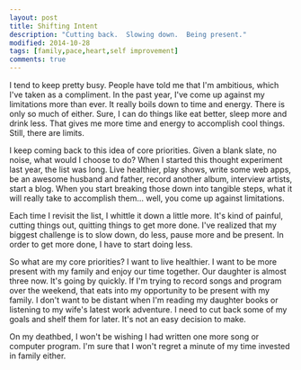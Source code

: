 ```yaml
---
layout: post
title: Shifting Intent
description: "Cutting back.  Slowing down.  Being present."
modified: 2014-10-28
tags: [family,pace,heart,self improvement]
comments: true
---
```

I tend to keep pretty busy.  People have told me that I'm ambitious, which I've taken as a compliment.  In the past year, I've come up against my limitations more than ever.  It really boils down to time and energy.  There is only so much of either.  Sure, I can do things like eat better, sleep more and drink less.  That gives me more time and energy to accomplish cool things.  Still, there are limits.

I keep coming back to this idea of core priorities.  Given a blank slate, no noise, what would I choose to do?  When I started this thought experiment last year, the list was long.  Live healthier, play shows, write some web apps, be an awesome husband and father, record another album, interview artists, start a blog.  When you start breaking those down into tangible steps, what it will really take to accomplish them...  well, you come up against limitations.

Each time I revisit the list, I whittle it down a little more. It's kind of painful, cutting things out, quitting things to get more done.  I've realized that my biggest challenge is to slow down, do less, pause more and be present.  In order to get more done, I have to start doing less. 

So what are my core priorities? I want to live healthier.  I want to be more present with my family and enjoy our time together.  Our daughter is almost three now.  It's going by quickly.  If I'm trying to record songs and program over the weekend, that eats into my opportunity to be present with my family.  I don't want to be distant when I'm reading my daughter books or listening to my wife's latest work adventure.  I need to cut back some of my goals and shelf them for later.  It's not an easy decision to make.

On my deathbed, I won't be wishing I had written one more song or computer program.  I'm sure that I won't regret a minute of my time invested in family either.

